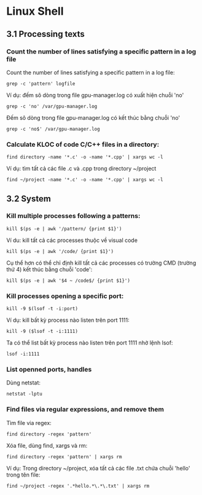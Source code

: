# Linux Shell

## 3.1 Processing texts

### Count the number of lines satisfying a specific pattern in a log file

Count the number of lines satisfying a specific pattern in a log file:

    grep -c 'pattern' logfile

Ví dụ: đếm sô dòng trong file gpu-manager.log có xuất hiện chuỗi 'no'

    grep -c 'no' /var/gpu-manager.log

Đếm sô dòng trong file gpu-manager.log có kết thúc bằng chuỗi 'no'

    grep -c 'no$' /var/gpu-manager.log

### Calculate KLOC of code C/C++ files in a directory:

    find directory -name '*.c' -o -name '*.cpp' | xargs wc -l 

Ví dụ: tìm tất cả các file .c và .cpp trong directory ~/project

    find ~/project -name '*.c' -o -name '*.cpp' | xargs wc -l 

## 3.2 System

### Kill multiple processes following a patterns:

    kill $(ps -e | awk '/pattern/ {print $1}')   

Ví du: kill tất cả các processes thuộc về visual code

    kill $(ps -e | awk '/code/ {print $1}')

Cụ thể hơn có thể chỉ định kill tất cả các processes có trường CMD (trường thứ 4) kết thúc bằng chuỗi 'code':

    kill $(ps -e | awk '$4 ~ /code$/ {print $1}')

### Kill processes opening a specific port:

    kill -9 $(lsof -t -i:port)

Ví dụ: kill bất kỳ process nào listen trên port 1111:

    kill -9 ($lsof -t -i:1111)

Ta có thể list bất kỳ process nào listen trên port 1111 nhờ lệnh lsof:

    lsof -i:1111

### List openned ports, handles

Dùng netstat:

    netstat -lptu

### Find files via regular expressions, and remove them

Tìm file via regex:

    find directory -regex 'pattern'

Xóa file, dùng find, xargs và rm:

    find directory -regex 'pattern' | xargs rm

Ví dụ: Trong directory ~/project, xóa tất cả các file .txt chứa chuỗi 'hello' trong tên file:

    find ~/project -regex '.*hello.*\.*\.txt' | xargs rm




